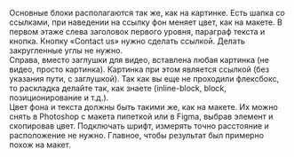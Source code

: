 Основные блоки располагаются так же, как на картинке. Есть шапка со ссылками, при наведении на ссылку фон меняет цвет, как на макете. В первом этаже слева заголовок первого уровня, параграф текста и кнопка. Кнопку «Contact us» нужно сделать ссылкой. Делать закругленные углы не нужно.  
Справа, вместо заглушки для видео, вставлена любая картинка (не видео, просто картинка). Картинка при этом является ссылкой (без указания пути, с заглушкой). Так как вы еще не проходили флексбокс, то раскладка делайте так, как знаете (inline-block, block, позиционирование и т.д.).  
Цвет фона и текста должны быть такими же, как на макете. Их можно снять в Photoshop с макета пипеткой или в Figma, выбрав элемент и скопировав цвет. Подключать шрифт, измерять точно расстояние и расположение не нужно. Главное, чтобы результат был примерно похож на макет.